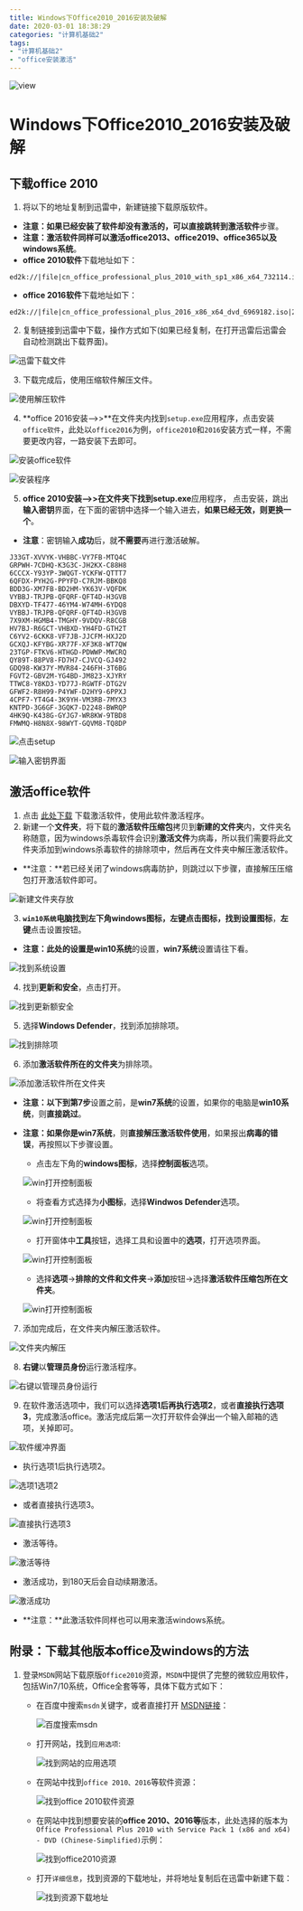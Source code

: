 ```yaml
---
title: Windows下Office2010_2016安装及破解
date: 2020-03-01 18:38:29
categories: "计算机基础2"
tags:
- "计算机基础2"
- "office安装激活"
---
```


![view](Windows下Office2010_2016安装及破解/view.jpg)

<!--more-->
# Windows下Office2010_2016安装及破解

## 下载office 2010

1. 将以下的地址复制到迅雷中，新建链接下载原版软件。

- **注意：**如果已经安装了软件却没有激活的，可以直接跳转到**激活软件**步骤。
- **注意：**激活软件同样可以激活**office2013、office2019、office365以及windows系统**。
- **office 2010软件**下载地址如下：

```ed2k
ed2k://|file|cn_office_professional_plus_2010_with_sp1_x86_x64_732114.iso|2939512832|7A118C7E70D022C54D27E6C3B9C72C36|/
```

- **office 2016软件**下载地址如下：

```ed2k
ed2k://|file|cn_office_professional_plus_2016_x86_x64_dvd_6969182.iso|2588266496|27EEA4FE4BB13CD0ECCDFC24167F9E01|/
```

2. 复制链接到迅雷中下载，操作方式如下(如果已经复制，在打开迅雷后迅雷会自动检测跳出下载界面)。

![迅雷下载文件](./Windows下Office2010_2016安装及破解/迅雷下载文件.png)

3. 下载完成后，使用压缩软件解压文件。

![使用解压软件](./Windows下Office2010_2016安装及破解/压缩软件解压下载的文件.png)

4. **office 2016安装-->>**在文件夹内找到`setup.exe`应用程序，点击安装`office软件`，此处以`office2016`为例，`office2010`和`2016`安装方式一样，不需要更改内容，一路安装下去即可。

![安装office软件](./Windows下Office2010_2016安装及破解/找到安装文件开始安装.png)

![安装程序](./Windows下Office2010_2016安装及破解/office2016安装1.png)

5. **office 2010安装-->>**在文件夹下找到**setup.exe**应用程序， 点击安装，跳出**输入密钥**界面，在下面的密钥中选择一个输入进去，**如果已经无效，则更换一个**。

- **注意**：密钥输入**成功**后，就**不需要**再进行激活破解。

```
J33GT-XVVYK-VHBBC-VY7FB-MTQ4C
GRPWH-7CDHQ-K3G3C-JH2KX-C88H8
6CCCX-Y93YP-3WQGT-YCKFW-QTTT7
6QFDX-PYH2G-PPYFD-C7RJM-BBKQ8
BDD3G-XM7FB-BD2HM-YK63V-VQFDK
VYBBJ-TRJPB-QFQRF-QFT4D-H3GVB
DBXYD-TF477-46YM4-W74MH-6YDQ8
VYBBJ-TRJPB-QFQRF-QFT4D-H3GVB
7X9XM-HGMB4-TMGHY-9VDQV-R8CGB
HV7BJ-R6GCT-VHBXD-YH4FD-GTH2T
C6YV2-6CKK8-VF7JB-JJCFM-HXJ2D
GCXQJ-KFYBG-XR77F-XF3K8-WT7QW
23TGP-FTKV6-HTHGD-PDWWP-MWCRQ
QY89T-88PV8-FD7H7-CJVCQ-GJ492
GDQ98-KW37Y-MVR84-246FH-3T6BG
FGVT2-GBV2M-YG4BD-JM823-XJYRY
TTWC8-Y8KD3-YD77J-RGWTF-DTG2V
GFWF2-R8H99-P4YWF-D2HY9-6PPXJ
4CPF7-YT4G4-3K9YH-VM3RB-7MYX3
KNTPD-3G6GF-3GQK7-D2248-BWRQP
4HK9Q-K438G-GYJG7-WR8KW-9TBD8
FMWMQ-H8N8X-98WYT-GQVM8-TQ8DP
```

![点击setup](Windows下Office2010_2016安装及破解/office2010安装.png)

![输入密钥界面](Windows下Office2010_2016安装及破解/office2010安装需要密钥.png)

## 激活office软件

1. 点击 [此处下载](/download/KMS激活.zip)  下载激活软件，使用此软件激活程序。
2. 新建一个**文件夹**，将下载的**激活软件压缩包**拷贝到**新建的文件夹**内，文件夹名称随意，因为windows杀毒软件会识别**激活文件**为病毒，所以我们需要将此文件夹添加到windows杀毒软件的排除项中，然后再在文件夹中解压激活软件。

- **注意：**若已经关闭了windows病毒防护，则跳过以下步骤，直接解压压缩包打开激活软件即可。

![新建文件夹存放](./Windows下Office2010_2016安装及破解/新建文件夹放入压缩包.png)

3. **`win10系统`**电脑找到左下角windows图标，**左键**点击图标，找到**设置图标**，**左键**点击设置按钮。

- **注意：**此处的设置是**win10系统**的设置，**win7系统**设置请往下看。

![找到系统设置](./Windows下Office2010_2016安装及破解/windows图标设置选项.png)



4. 找到**更新和安全**，点击打开。

![找到更新额安全](./Windows下Office2010_2016安装及破解/选择更新和安全.png)

5. 选择**Windows Defender**，找到添加排除项。

![找到排除项](./Windows下Office2010_2016安装及破解/windowsdefender添加排除项.png)

6. 添加**激活软件所在的文件夹**为排除项。

![添加激活软件所在文件夹](./Windows下Office2010_2016安装及破解/添加排除文件夹.png)

- **注意：**以下到**第7步**设置之前，是**win7系统**的设置，如果你的电脑是**win10系统**，则**直接跳过**。

- **注意：**如果你是**win7系统**，则**直接解压激活软件使用**，如果报出**病毒的错误**，再按照以下步骤设置。

  - 点击左下角的**windows图标**，选择**控制面板**选项。

  ![win打开控制面板](./Windows下Office2010_2016安装及破解/win7添加排除项.png)

  - 将查看方式选择为**小图标**，选择**Windwos Defender**选项。

  ![win打开控制面板](./Windows下Office2010_2016安装及破解/win7添加排除项2.png)

  - 打开窗体中**工具**按钮，选择工具和设置中的**选项**，打开选项界面。

  ![win打开控制面板](./Windows下Office2010_2016安装及破解/win7添加排除项3.png)

  - 选择**选项**->**排除的文件和文件夹**->**添加**按钮->选择**激活软件压缩包所在文件夹**。

  ![win打开控制面板](./Windows下Office2010_2016安装及破解/win7添加排除项4.png)

7. 添加完成后，在文件夹内解压激活软件。

![文件夹内解压](./Windows下Office2010_2016安装及破解/解压激活软件.png)

8. **右键**以**管理员身份**运行激活程序。

![右键以管理员身份运行](./Windows下Office2010_2016安装及破解/右键以管理员身份运行.png)

9. 在软件激活选项中，我们可以选择**选项1后再执行选项2**，或者**直接执行选项3**，完成激活office。激活完成后第一次打开软件会弹出一个输入邮箱的选项，关掉即可。

![软件缓冲界面](./Windows下Office2010_2016安装及破解/激活软件启动.png)

- 执行选项1后执行选项2。

![选项1选项2](./Windows下Office2010_2016安装及破解/执行第一步第二步.png)

- 或者直接执行选项3。

![直接执行选项3](./Windows下Office2010_2016安装及破解/直接执行第三步.png)

- 激活等待。

![激活等待](./Windows下Office2010_2016安装及破解/激活进度条.png)

- 激活成功，到180天后会自动续期激活。

![激活成功](./Windows下Office2010_2016安装及破解/激活成功.png)

- **注意：**此激活软件同样也可以用来激活windows系统。

## 附录：下载其他版本office及windows的方法

1. 登录`MSDN`网站下载原版`Office2010`资源，`MSDN`中提供了完整的微软应用软件，包括Win7/10系统，Office全套等等，具体下载方式如下：

   - 在百度中搜索`msdn`关键字，或者直接打开 [MSDN链接](https://msdn.itellyou.cn/)：

     ![百度搜索msdn](./Windows下Office2010_2016安装及破解/百度搜索2010.png)

   - 打开网站，找到`应用选项`:

     ![找到网站的应用选项](./Windows下Office2010_2016安装及破解/找到应用程序选项.png)

   - 在网站中找到`office 2010、2016`等软件资源：

     ![找到office 2010软件资源](./Windows下Office2010_2016安装及破解/找到office2010-2016.png)

   - 在网站中找到想要安装的**office 2010、2016等**版本，此处选择的版本为`Office Professional Plus 2010 with Service Pack 1 (x86 and x64) - DVD (Chinese-Simplified)`示例：

     ![找到office2010资源](./Windows下Office2010_2016安装及破解/找到office2010资源.png)

   - 打开`详细信息`，找到资源的下载地址，并将地址复制后在迅雷中新建下载：

     ![找到资源下载地址](./Windows下Office2010_2016安装及破解/复制链接粘贴到迅雷.png)